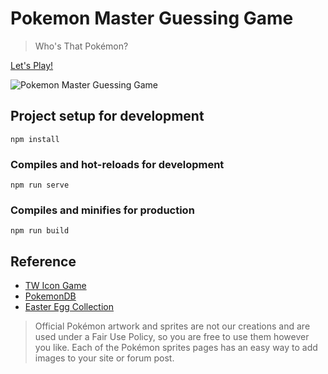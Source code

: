 
# Pokemon Master Guessing Game

> Who's That Pokémon?

[Let's Play!]()

![Pokemon Master Guessing Game](https://upload.cc/i1/2020/02/11/T6evbG.png)

## Project setup for development
```
npm install
```

### Compiles and hot-reloads for development
```
npm run serve
```

### Compiles and minifies for production
```
npm run build
```

## Reference

- [TW Icon Game](https://github.com/WeiChiaChang/twicon-game)
- [PokemonDB](https://pokemondb.net/sprites)
- [Easter Egg Collection](https://github.com/WeiChiaChang/easter-egg-collection)

> Official Pokémon artwork and sprites are not our creations and are used under a Fair Use Policy, so you are free to use them however you like. Each of the Pokémon sprites pages has an easy way to add images to your site or forum post.
